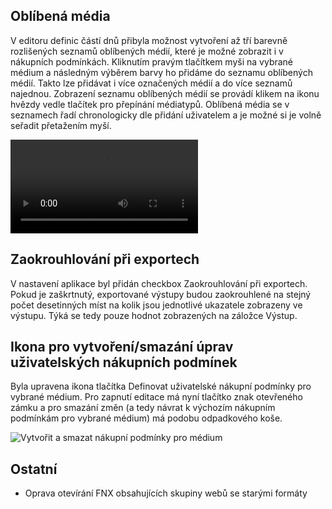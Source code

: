 ﻿---
categories: [fenix]
layout: fenix
---
## Oblíbená média
V editoru definic částí dnů přibyla možnost vytvoření až tří barevně rozlišených seznamů oblíbených médií, které je možné zobrazit i v nákupních podmínkách. Kliknutím pravým tlačítkem myši na vybrané médium a následným výběrem barvy ho přidáme do seznamu oblíbených médií. Takto lze přidávat i více označených médií a do více seznamů najednou. 
Zobrazení seznamu oblíbených médií se provádí klikem na ikonu hvězdy vedle tlačítek pro přepínání médiatypů. Oblíbená média se v seznamech řadí chronologicky dle přidání uživatelem a je možné si je volně seřadit přetažením myší.

<video src="{{site.url}}/data/oblibeny.mp4" type="video/mp4" controls>Oblíbená média</video>

## Zaokrouhlování při exportech
V nastavení aplikace byl přidán checkbox Zaokrouhlování při exportech. Pokud je zaškrtnutý, exportované výstupy budou zaokrouhlené na stejný počet desetinných míst na kolik jsou jednotlivé ukazatele zobrazeny ve výstupu. Týká se tedy pouze hodnot zobrazených na záložce Výstup.

## Ikona pro vytvoření/smazání úprav uživatelských nákupních podmínek
Byla upravena ikona tlačítka Definovat uživatelské nákupní podmínky pro vybrané médium. Pro zapnutí editace má nyní tlačítko znak otevřeného zámku a pro smazání změn (a tedy návrat k výchozím nákupním podmínkám pro vybrané médium) má podobu odpadkového koše.

![Vytvořit a smazat nákupní podmínky pro médium]({{site.url}}/data/NP_edit.png "Vytvořit a smazat nákupní podmínky pro médium")

## Ostatní
<ul>
	<li>Oprava otevírání FNX obsahujících skupiny webů se starými formáty</li>
</ul>
